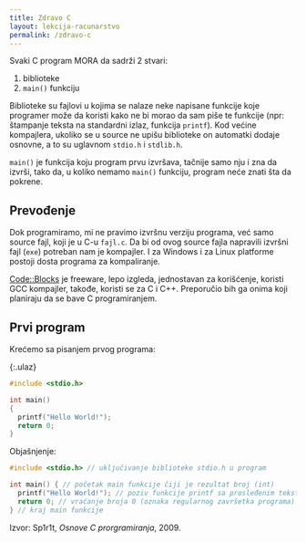 ```yaml
---
title: Zdravo C
layout: lekcija-racunarstvo
permalink: /zdravo-c
---
```


Svaki C program MORA da sadrži 2 stvari:

1. biblioteke
2. `main()` funkciju

Biblioteke su fajlovi u kojima se nalaze neke napisane funkcije koje programer može da koristi kako ne bi morao da sam piše te funkcije (npr: štampanje teksta na standardni izlaz, funkcija `printf`). Kod većine kompajlera, ukoliko se u source ne upišu biblioteke on automatki dodaje osnovne, a to su uglavnom `stdio.h` i `stdlib.h`.

`main()` je funkcija koju program prvu izvršava, tačnije samo nju i zna da izvrši, tako da, u koliko nemamo `main()` funkciju, program neće znati šta da pokrene.

## Prevođenje

Dok programiramo, mi ne pravimo izvršnu verziju programa, već samo source fajl, koji je u C-u `fajl.c`. Da bi od ovog source fajla napravili izvršni fajl (`exe`) potreban nam je kompajler. I za Windows i za Linux platforme postoji dosta programa za kompaliranje.

[Code::Blocks](//www.codeblocks.org/) je freeware, lepo izgleda, jednostavan za korišćenje, koristi GCC kompajler, takođe, koristi se za C i C++. Preporučio bih ga onima koji planiraju da se bave C programiranjem.

## Prvi program

Krećemo sa pisanjem prvog programa:

{:.ulaz}
```c
#include <stdio.h>

int main()
{
  printf("Hello World!");
  return 0;
}
```

Objašnjenje:

```c
#include <stdio.h> // uključivanje biblioteke stdio.h u program

int main() { // početak main funkcije čiji je rezultat broj (int)
  printf("Hello World!"); // poziv funkcije printf sa prosleđenim tekstom
  return 0; // vraćanje broja 0 (oznaka regularnog završetka programa)
} // kraj main funkcije
```


Izvor: Sp1r1t, *Osnove C prorgramiranja*, 2009.
